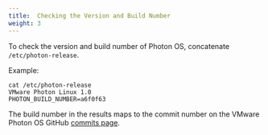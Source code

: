 ```yaml
---
title:  Checking the Version and Build Number
weight: 3
---
```


To check the version and build number of Photon OS, concatenate `/etc/photon-release`. 

Example: 

	cat /etc/photon-release
	VMware Photon Linux 1.0
	PHOTON_BUILD_NUMBER=a6f0f63

The build number in the results maps to the commit number on the VMware Photon OS GitHub [commits page](https://github.com/vmware/photon/commits/master).